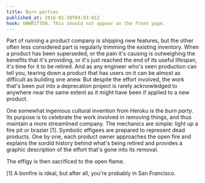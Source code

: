 ```yaml
---
title: Burn parties
published_at: 2016-01-30T04:03:01Z
hook: UNWRITTEN. This should not appear on the front page.
---
```


Part of running a product company is shipping new features, but the other often
less considered part is regularly trimming the existing inventory. When a
product has been superseded, or the pain it's causing is outweighing the
benefits that it's providing, or it's just reached the end of its useful
lifespan, it's time for it to be retired. And as any engineer who's seen
production can tell you, tearing down a product that has users on it can be
almost as difficult as building one anew. But despite the effort involved, the
work that's been put into a deprecation project is rarely acknowledged to
anywhere near the same extent as it might have been if applied to a new
product.

One somewhat ingenious cultural invention from Heroku is the _burn party_. Its
purpose is to celebrate the work involved in removing things, and thus maintain
a more streamlined company. The mechanics are simple: light up a fire pit or
brazier [1]. Symbolic effigees are prepared to represent dead products. One by
one, each product owner approaches the open fire and explains the sordid
history behind what's being retired and provides a graphic description of the
effort that's gone into its removal.

The effigy is then sacrificed to the open flame.

[1] A bonfire is ideal, but after all, you're probably in San Francisco.
